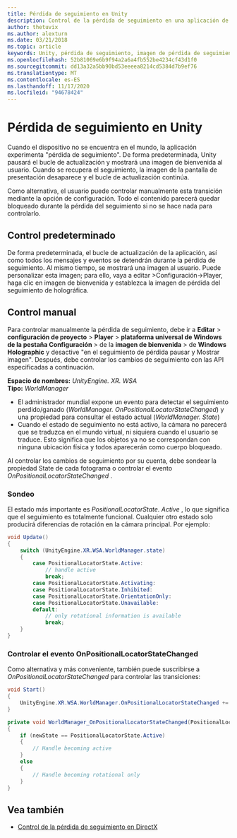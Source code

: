 ```yaml
---
title: Pérdida de seguimiento en Unity
description: Control de la pérdida de seguimiento en una aplicación de Unity.
author: thetuvix
ms.author: alexturn
ms.date: 03/21/2018
ms.topic: article
keywords: Unity, pérdida de seguimiento, imagen de pérdida de seguimiento, sondeo, auriculares de realidad mixta, auriculares de realidad mixta de Windows, auriculares de realidad virtual
ms.openlocfilehash: 52b81069e6b9f94a2a6a4fb552be4234cf43d1f0
ms.sourcegitcommit: dd13a32a5bb90bd53eeeea8214cd5384d7b9ef76
ms.translationtype: MT
ms.contentlocale: es-ES
ms.lasthandoff: 11/17/2020
ms.locfileid: "94678424"
---
```

# <a name="tracking-loss-in-unity"></a>Pérdida de seguimiento en Unity

Cuando el dispositivo no se encuentra en el mundo, la aplicación experimenta "pérdida de seguimiento". De forma predeterminada, Unity pausará el bucle de actualización y mostrará una imagen de bienvenida al usuario. Cuando se recupera el seguimiento, la imagen de la pantalla de presentación desaparece y el bucle de actualización continúa.

Como alternativa, el usuario puede controlar manualmente esta transición mediante la opción de configuración. Todo el contenido parecerá quedar bloqueado durante la pérdida del seguimiento si no se hace nada para controlarlo.

## <a name="default-handling"></a>Control predeterminado

De forma predeterminada, el bucle de actualización de la aplicación, así como todos los mensajes y eventos se detendrán durante la pérdida de seguimiento. Al mismo tiempo, se mostrará una imagen al usuario. Puede personalizar esta imagen; para ello, vaya a editar >Configuración->Player, haga clic en imagen de bienvenida y establezca la imagen de pérdida del seguimiento de holográfica.

## <a name="manual-handling"></a>Control manual

Para controlar manualmente la pérdida de seguimiento, debe ir a **Editar**  >  **configuración de proyecto**  >  **Player**  >  **plataforma universal de Windows de la pestaña Configuración**  >  de la **imagen de bienvenida**  >  de **Windows Holographic** y desactive "en el seguimiento de pérdida pausar y Mostrar imagen". Después, debe controlar los cambios de seguimiento con las API especificadas a continuación.

**Espacio de nombres:** *UnityEngine. XR. WSA*<br>
**Tipo:** *WorldManager*

* El administrador mundial expone un evento para detectar el seguimiento perdido/ganado (*WorldManager. OnPositionalLocatorStateChanged*) y una propiedad para consultar el estado actual (*WorldManager. State*)
* Cuando el estado de seguimiento no está activo, la cámara no parecerá que se traduzca en el mundo virtual, ni siquiera cuando el usuario se traduce. Esto significa que los objetos ya no se correspondan con ninguna ubicación física y todos aparecerán como cuerpo bloqueado.

Al controlar los cambios de seguimiento por su cuenta, debe sondear la propiedad State de cada fotograma o controlar el evento *OnPositionalLocatorStateChanged* .

### <a name="polling"></a>Sondeo

El estado más importante es *PositionalLocatorState. Active* , lo que significa que el seguimiento es totalmente funcional. Cualquier otro estado solo producirá diferencias de rotación en la cámara principal. Por ejemplo:

```cs
void Update()
{
    switch (UnityEngine.XR.WSA.WorldManager.state)
    {
        case PositionalLocatorState.Active:
            // handle active
            break;
        case PositionalLocatorState.Activating:
        case PositionalLocatorState.Inhibited:
        case PositionalLocatorState.OrientationOnly:
        case PositionalLocatorState.Unavailable:
        default:
            // only rotational information is available
            break;
    }
}
```

### <a name="handling-the-onpositionallocatorstatechanged-event"></a>Controlar el evento OnPositionalLocatorStateChanged

Como alternativa y más conveniente, también puede suscribirse a *OnPositionalLocatorStateChanged* para controlar las transiciones:

```cs
void Start()
{
    UnityEngine.XR.WSA.WorldManager.OnPositionalLocatorStateChanged += WorldManager_OnPositionalLocatorStateChanged;
}

private void WorldManager_OnPositionalLocatorStateChanged(PositionalLocatorState oldState, PositionalLocatorState newState)
{
    if (newState == PositionalLocatorState.Active)
    {
        // Handle becoming active
    }
    else
    {
        // Handle becoming rotational only
    }
}
```

## <a name="see-also"></a>Vea también
* [Control de la pérdida de seguimiento en DirectX](../native/coordinate-systems-in-directx.md#handling-tracking-loss)

